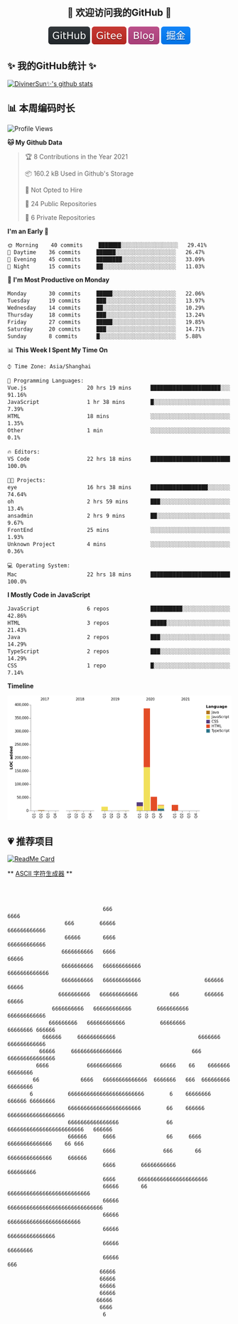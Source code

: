 <h2 align="center">👋 欢迎访问我的GitHub 👋</h2>
<p align="center">
  <a href="https://github.com/DivinerSun"><img src="./img/github.svg" alt="GitHub"></a>
  <a href="https://gitee.com/DivinerSun"><img src="./img/gitee.svg" alt="Gitee"></a>
  <a href="https://www.diviner.site/"><img src="./img/blog.svg" alt="Blog"></a>
  <a href="https://juejin.cn/user/2963939080804093"><img src="./img/juejin.svg" alt="掘金"></a>
</p>

<h2>✨ 我的GitHub统计 ✨</h2>

[![DivinerSun✨'s github stats](https://github-readme-stats.vercel.app/api?username=DivinerSun&show_icons=true&theme=cobalt)](https://github.com/anuraghazra/github-readme-stats)

## 📊 本周编码时长

<!--START_SECTION:waka-->
![Profile Views](http://img.shields.io/badge/Profile%20Views-14-blue)

**🐱 My Github Data** 

> 🏆 8 Contributions in the Year 2021
 > 
> 📦 160.2 kB Used in Github's Storage 
 > 
> 🚫 Not Opted to Hire
 > 
> 📜 24 Public Repositories 
 > 
> 🔑 6 Private Repositories  

**I'm an Early 🐤** 

```text
🌞 Morning    40 commits     ███████░░░░░░░░░░░░░░░░░░   29.41% 
🌆 Daytime    36 commits     ██████░░░░░░░░░░░░░░░░░░░   26.47% 
🌃 Evening    45 commits     ████████░░░░░░░░░░░░░░░░░   33.09% 
🌙 Night      15 commits     ██░░░░░░░░░░░░░░░░░░░░░░░   11.03%

```
📅 **I'm Most Productive on Monday** 

```text
Monday       30 commits     █████░░░░░░░░░░░░░░░░░░░░   22.06% 
Tuesday      19 commits     ███░░░░░░░░░░░░░░░░░░░░░░   13.97% 
Wednesday    14 commits     ██░░░░░░░░░░░░░░░░░░░░░░░   10.29% 
Thursday     18 commits     ███░░░░░░░░░░░░░░░░░░░░░░   13.24% 
Friday       27 commits     █████░░░░░░░░░░░░░░░░░░░░   19.85% 
Saturday     20 commits     ███░░░░░░░░░░░░░░░░░░░░░░   14.71% 
Sunday       8 commits      █░░░░░░░░░░░░░░░░░░░░░░░░   5.88%

```


📊 **This Week I Spent My Time On** 

```text
⌚︎ Time Zone: Asia/Shanghai

💬 Programming Languages: 
Vue.js                   20 hrs 19 mins      ██████████████████████░░░   91.16% 
JavaScript               1 hr 38 mins        █░░░░░░░░░░░░░░░░░░░░░░░░   7.39% 
HTML                     18 mins             ░░░░░░░░░░░░░░░░░░░░░░░░░   1.35% 
Other                    1 min               ░░░░░░░░░░░░░░░░░░░░░░░░░   0.1%

🔥 Editors: 
VS Code                  22 hrs 18 mins      █████████████████████████   100.0%

🐱‍💻 Projects: 
eye                      16 hrs 38 mins      ██████████████████░░░░░░░   74.64% 
oh                       2 hrs 59 mins       ███░░░░░░░░░░░░░░░░░░░░░░   13.4% 
ansadmin                 2 hrs 9 mins        ██░░░░░░░░░░░░░░░░░░░░░░░   9.67% 
FrontEnd                 25 mins             ░░░░░░░░░░░░░░░░░░░░░░░░░   1.93% 
Unknown Project          4 mins              ░░░░░░░░░░░░░░░░░░░░░░░░░   0.36%

💻 Operating System: 
Mac                      22 hrs 18 mins      █████████████████████████   100.0%

```

**I Mostly Code in JavaScript** 

```text
JavaScript               6 repos             ██████████░░░░░░░░░░░░░░░   42.86% 
HTML                     3 repos             █████░░░░░░░░░░░░░░░░░░░░   21.43% 
Java                     2 repos             ███░░░░░░░░░░░░░░░░░░░░░░   14.29% 
TypeScript               2 repos             ███░░░░░░░░░░░░░░░░░░░░░░   14.29% 
CSS                      1 repo              █░░░░░░░░░░░░░░░░░░░░░░░░   7.14%

```


**Timeline**

![Chart not found](https://raw.githubusercontent.com/DivinerSun/DivinerSun/master/charts/bar_graph.png) 


<!--END_SECTION:waka-->

## 💗 推荐项目

[![ReadMe Card](https://github-readme-stats.vercel.app/api/pin/?username=ProphetTechnology&repo=nest-admin&theme=cobalt)](https://github.com/anuraghazra/github-readme-stats)

** [ASCII 字符生成器](https://www.bootschool.net/ascii) **

```



                              666                                   6666
                  666        66666                            666666666666
                  66666       6666                           666666666666
                 6666666666   6666                                66666
                 6666666666   666666666666                      6666666666666
                 6666666666   666666666666                    666666    66666
                6666666666   666666666666          666        666666  66666
              6666666666   666666666666        6666666666     666666666666
             666666666   666666666666           66666666       66666666 666666
           666666     666666666666                          6666666 666666666666
          66666     6666666666666666                      666    666666666666666
         6666            66666666666            66666    66    6666666   66666666
        66             6666   66666666666666  6666666   666  666666666   66666666
       6           666666666666666666666666        6    66666666  666666 66666666
                   66666666666666666666666        66    666666 666666666666666666
                   6666666666666666               66    666666666666666666666666   666666
                   666666     6666                66     6666    66666666666666    66 666
                              6666               666       66   66666666666666     666666
                              6666        66666666666            666666666
                              6666       6666666666666666666666
                              66666       66       66666666666666666666666666
                              66666                        666666666666666666666666666666
                              66666                             66666666666666666666666
                              66666                                 666666666666666
                              66666                                     66666666
                              66666                                        666
                             66666
                             66666
                             66666
                             66666
                            66666
                             6666
                              6

```
